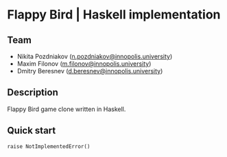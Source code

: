 # Flappy Bird | Haskell implementation

## Team

- Nikita Pozdniakov (n.pozdniakov@innopolis.university)
- Maxim Filonov (m.filonov@innopolis.university)
- Dmitry Beresnev (d.beresnev@innopolis.university)

## Description

Flappy Bird game clone written in Haskell.

## Quick start

`raise NotImplementedError()`
